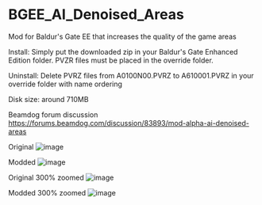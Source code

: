 # BGEE_AI_Denoised_Areas
Mod for Baldur's Gate EE that increases the quality of the game areas

Install: Simply put the downloaded zip in your Baldur's Gate Enhanced Edition folder. PVZR files must be placed in the override folder.

Uninstall: Delete PVRZ files from A0100N00.PVRZ to A610001.PVRZ in your override folder with name ordering

Disk size: around 710MB

Beamdog forum discussion https://forums.beamdog.com/discussion/83893/mod-alpha-ai-denoised-areas

Original
![image](https://user-images.githubusercontent.com/39462014/163443224-ede8dfbc-e045-4c6c-a414-01a7c8de760b.png)

Modded
![image](https://user-images.githubusercontent.com/39462014/163443260-9f1449bc-f8b6-497b-8c53-0b80f604011b.png)

Original 300% zoomed
![image](https://user-images.githubusercontent.com/39462014/163443623-d51921ca-a0b8-46a2-bb4f-0d93dadc2a7a.png)

Modded 300% zoomed
![image](https://user-images.githubusercontent.com/39462014/163443667-52793392-0992-45c7-a930-0aacf73e4ba8.png)
